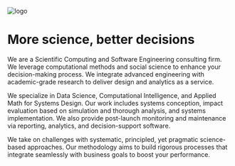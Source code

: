 ![logo](https://github.com/mpalenciaolivar/mpalenciaolivar/assets/82161546/3e524dab-fc4d-492d-8588-979ba00a827f)

# More science, better decisions
We are a Scientific Computing and Software Engineering consulting firm. We leverage computational methods and social science to enhance your decision-making process. We integrate advanced engineering with academic-grade research to deliver design and analytics as a service.

We specialize in Data Science, Computational Intelligence, and Applied Math for Systems Design. Our work includes systems conception, impact evaluation based on simulation and thorough analysis, and systems implementation. We also provide post-launch monitoring and maintenance via reporting, analytics, and decision-support software.

We take on challenges with systematic, principled, yet pragmatic science-based approaches. Our methodology aims to build rigorous processes that integrate seamlessly with business goals to boost your performance.
